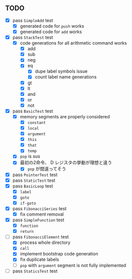 ## TODO
- [x] pass `SimpleAdd` test
    - [x] generated code for `push` works
    - [x] generated code for `add` works
- [x] pass `StackTest` test
    - [x] code generations for all arithmetic command works
        - [x] add
        - [x] sub
        - [x] neg
        - [x] eq
            - [x] dupe label symbols issue
            - [x] count label name generations
        - [x] gt
        - [x] lt
        - [x] and
        - [x] or
        - [x] not
- [x] pass `BasicTest` test
    - [x] memory segments are properly considered
        - [x] `constant`
        - [x] `local`
        - [x] `argument`
        - [x] `this`
        - [x] `that`
        - [x] `temp`
    - [x] `pop` is sus
    - [x] 最初の2命令、 D レジスタの挙動が理想と違う
        - [x] `pop` が間違ってそう
- [x] pass `PointerTest` test
- [x] pass `StaticTest` test
- [x] pass `BasicLoop` test
    - [x] `label`
    - [x] `goto`
    - [x] `if-goto`
- [x] pass `FibonacciSeries` test
    - [x] fix comment removal
- [x] pass `SimpleFunction` test
    - [x] `function`
    - [x] `return`
- [ ] pass `FibonacciElement` test
    - [x] process whole directory
    - [x] `call`
    - [x] implement bootstrap code generation
    - [x] fix duplicate labels
    - [ ] `pop` with `argument` segment is not fully implemented
- [ ] pass `StaticsTest` test
